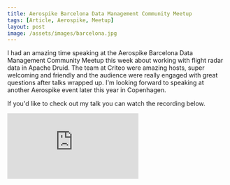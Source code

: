 ```yaml
---
title: Aerospike Barcelona Data Management Community Meetup
tags: [Article, Aerospike, Meetup]
layout: post
image: /assets/images/barcelona.jpg
---
```


I had an amazing time speaking at the Aerospike Barcelona Data Management Community Meetup this week about working with flight radar data in Apache Druid. The team at Criteo were amazing hosts, super welcoming and friendly and the audience were really engaged with great questions after talks wrapped up. I'm looking forward to speaking at another Aerospike event later this year in Copenhagen.

If you'd like to check out my talk you can watch the recording below.

<div class="videoWrapper"><iframe src="https://www.youtube.com/embed/_8jh41yxC2s?si=MlVUZccWsofyFfMz" title="YouTube video player" frameborder="0" allow="accelerometer; autoplay; clipboard-write; encrypted-media; gyroscope; picture-in-picture; web-share" referrerpolicy="strict-origin-when-cross-origin" style="display:block;" allowfullscreen></iframe></div>
